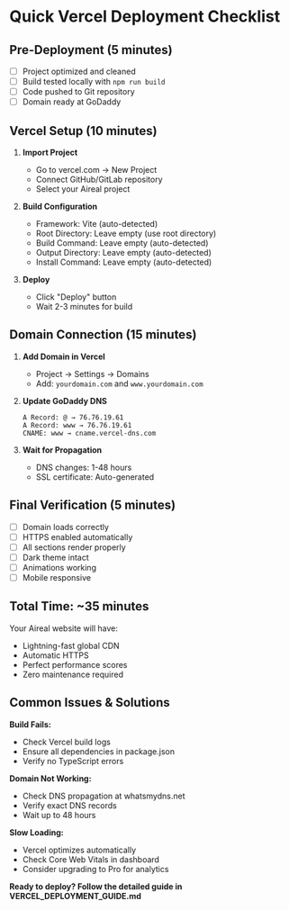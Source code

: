# Quick Vercel Deployment Checklist

## Pre-Deployment (5 minutes)
- [ ] Project optimized and cleaned
- [ ] Build tested locally with `npm run build`
- [ ] Code pushed to Git repository
- [ ] Domain ready at GoDaddy

## Vercel Setup (10 minutes)
1. **Import Project**
   - Go to vercel.com → New Project
   - Connect GitHub/GitLab repository
   - Select your Aireal project

2. **Build Configuration**
   - Framework: Vite (auto-detected)
   - Root Directory: Leave empty (use root directory)
   - Build Command: Leave empty (auto-detected)
   - Output Directory: Leave empty (auto-detected)
   - Install Command: Leave empty (auto-detected)

3. **Deploy**
   - Click "Deploy" button
   - Wait 2-3 minutes for build

## Domain Connection (15 minutes)
1. **Add Domain in Vercel**
   - Project → Settings → Domains
   - Add: `yourdomain.com` and `www.yourdomain.com`

2. **Update GoDaddy DNS**
   ```
   A Record: @ → 76.76.19.61
   A Record: www → 76.76.19.61
   CNAME: www → cname.vercel-dns.com
   ```

3. **Wait for Propagation**
   - DNS changes: 1-48 hours
   - SSL certificate: Auto-generated

## Final Verification (5 minutes)
- [ ] Domain loads correctly
- [ ] HTTPS enabled automatically
- [ ] All sections render properly
- [ ] Dark theme intact
- [ ] Animations working
- [ ] Mobile responsive

## Total Time: ~35 minutes

Your Aireal website will have:
- Lightning-fast global CDN
- Automatic HTTPS
- Perfect performance scores
- Zero maintenance required

## Common Issues & Solutions

**Build Fails:**
- Check Vercel build logs
- Ensure all dependencies in package.json
- Verify no TypeScript errors

**Domain Not Working:**
- Check DNS propagation at whatsmydns.net
- Verify exact DNS records
- Wait up to 48 hours

**Slow Loading:**
- Vercel optimizes automatically
- Check Core Web Vitals in dashboard
- Consider upgrading to Pro for analytics

**Ready to deploy? Follow the detailed guide in VERCEL_DEPLOYMENT_GUIDE.md**